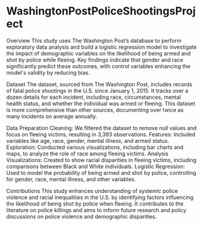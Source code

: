 # WashingtonPostPoliceShootingsProject

Overview
This study uses The Washington Post’s database to perform exploratory data analysis and build a logistic regression model to investigate the impact of demographic variables on the likelihood of being armed and shot by police while fleeing. Key findings indicate that gender and race significantly predict these outcomes, with control variables enhancing the model's validity by reducing bias.

Dataset
The dataset, sourced from The Washington Post, includes records of fatal police shootings in the U.S. since January 1, 2015. It tracks over a dozen details for each incident, including race, circumstances, mental health status, and whether the individual was armed or fleeing. This dataset is more comprehensive than other sources, documenting over twice as many incidents on average annually.

Data Preparation
Cleaning: We filtered the dataset to remove null values and focus on fleeing victims, resulting in 3,393 observations.
Features: Included variables like age, race, gender, mental illness, and armed status.
Exploration: Conducted various visualizations, including bar charts and maps, to analyze the role of race among fleeing victims.
Analysis
Visualizations: Created to show racial disparities in fleeing victims, including comparisons between Black and White individuals.
Logistic Regression: Used to model the probability of being armed and shot by police, controlling for gender, race, mental illness, and other variables.

Contributions
This study enhances understanding of systemic police violence and racial inequalities in the U.S. by identifying factors influencing the likelihood of being shot by police when fleeing. It contributes to the literature on police killings and aims to inform future research and policy discussions on police violence and demographic disparities.

